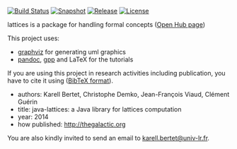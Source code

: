[![Build Status](https://travis-ci.org/thegalactic/java-lattices.png?branch=master)](https://travis-ci.org/thegalactic/java-lattices) [![Snapshot](http://img.shields.io/badge/snapshot-2.0.0-orange.svg)](https://github.com/thegalactic/java-lattices) [![Release](http://img.shields.io/badge/release-1.0.0-blue.svg)](https://github.com/thegalactic/java-lattices/tree/1.0.0) [![License](http://img.shields.io/badge/license-CeCILL--B-red.svg)](http://www.cecill.info/licences/Licence_CeCILL-B_V1-en.html)

lattices is a package for handling formal concepts ([Open Hub page](https://www.openhub.net/p/java-lattices))

This project uses:

* [graphviz](http://www.graphviz.org/) for generating uml graphics
* [pandoc](http://johnmacfarlane.net/pandoc/), [gpp](http://en.nothingisreal.com/wiki/GPP/) and LaTeX for the tutorials

If you are using this project in research activities including publication, you have to cite it using ([BibTeX format](cite.bib)). 

* authors: Karell Bertet, Christophe Demko, Jean-François Viaud, Clément Guérin
* title: java-lattices: a Java library for lattices computation
* year: 2014
* how published: http://thegalactic.org

You are also kindly invited to send an email to karell.bertet@univ-lr.fr.
